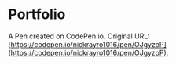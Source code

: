 # Portfolio

A Pen created on CodePen.io. Original URL: [https://codepen.io/nickrayro1016/pen/OJgyzoP](https://codepen.io/nickrayro1016/pen/OJgyzoP).


